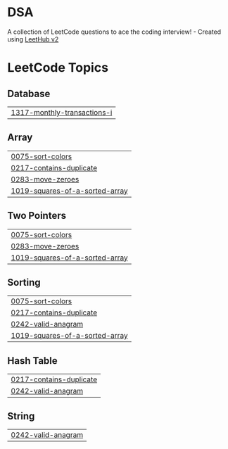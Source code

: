 # DSA
A collection of LeetCode questions to ace the coding interview! - Created using [LeetHub v2](https://github.com/arunbhardwaj/LeetHub-2.0)

<!---LeetCode Topics Start-->
# LeetCode Topics
## Database
|  |
| ------- |
| [1317-monthly-transactions-i](https://github.com/makadiyavatsall/DSA/tree/master/1317-monthly-transactions-i) |
## Array
|  |
| ------- |
| [0075-sort-colors](https://github.com/makadiyavatsall/DSA/tree/master/0075-sort-colors) |
| [0217-contains-duplicate](https://github.com/makadiyavatsall/DSA/tree/master/0217-contains-duplicate) |
| [0283-move-zeroes](https://github.com/makadiyavatsall/DSA/tree/master/0283-move-zeroes) |
| [1019-squares-of-a-sorted-array](https://github.com/makadiyavatsall/DSA/tree/master/1019-squares-of-a-sorted-array) |
## Two Pointers
|  |
| ------- |
| [0075-sort-colors](https://github.com/makadiyavatsall/DSA/tree/master/0075-sort-colors) |
| [0283-move-zeroes](https://github.com/makadiyavatsall/DSA/tree/master/0283-move-zeroes) |
| [1019-squares-of-a-sorted-array](https://github.com/makadiyavatsall/DSA/tree/master/1019-squares-of-a-sorted-array) |
## Sorting
|  |
| ------- |
| [0075-sort-colors](https://github.com/makadiyavatsall/DSA/tree/master/0075-sort-colors) |
| [0217-contains-duplicate](https://github.com/makadiyavatsall/DSA/tree/master/0217-contains-duplicate) |
| [0242-valid-anagram](https://github.com/makadiyavatsall/DSA/tree/master/0242-valid-anagram) |
| [1019-squares-of-a-sorted-array](https://github.com/makadiyavatsall/DSA/tree/master/1019-squares-of-a-sorted-array) |
## Hash Table
|  |
| ------- |
| [0217-contains-duplicate](https://github.com/makadiyavatsall/DSA/tree/master/0217-contains-duplicate) |
| [0242-valid-anagram](https://github.com/makadiyavatsall/DSA/tree/master/0242-valid-anagram) |
## String
|  |
| ------- |
| [0242-valid-anagram](https://github.com/makadiyavatsall/DSA/tree/master/0242-valid-anagram) |
<!---LeetCode Topics End-->